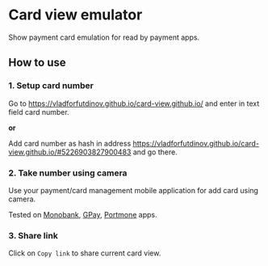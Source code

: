 # Card view emulator

Show payment card emulation for read by payment apps.

## How to use

### 1. Setup card number
Go to https://vladforfutdinov.github.io/card-view.github.io/ and enter in text field card number.

**or**

Add card number as hash in address https://vladforfutdinov.github.io/card-view.github.io/#5226903827900483 and go there.

### 2. Take number using camera
Use your payment/card management mobile application for add card using camera. 

Tested on [Monobank](https://www.monobank.ua/?lang=uk), [GPay](https://pay.google.com/), [Portmone](https://www.portmone.com) apps.

### 3. Share link
Click on `Copy link` to share current card view.

